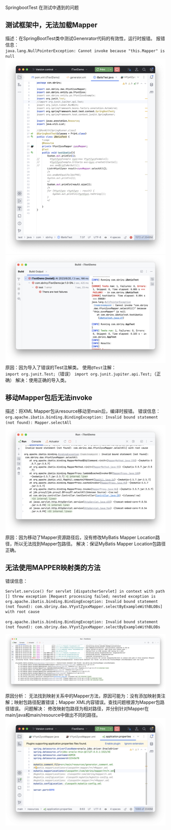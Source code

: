 SpringbootTest 在测试中遇到的问题

## 测试框架中，无法加载Mapper
描述：在SpringBootTest类中测试Genenrator代码的有效性，运行时报错。
报错信息：  
`java.lang.NullPointerException: Cannot invoke because "this.Mapper" is null`
![](images/2023-06-20-09-30-42.png)
![](images/2023-06-20-09-26-46.png)
原因：因为导入了错误的Test注解类。
使用`@Test`注解：  
`import org.junit.Test;`（错误）
`import org.junit.jupiter.api.Test;`（正确）
解决：使用正确的导入类。

## 移动Mapper包后无法invoke
描述：将XML Mapper包从resource移动至main后，编译时报错。
错误信息：
`org.apache.ibatis.binding.BindingException: Invalid bound statement (not found): Mapper.selectAll`
![](images/2023-06-20-09-38-27.png)
原因：因为移动了Mapper资源路径后，没有修改MyBatis Mapper Location路径，所以无法找到Mapper包路径。
解决：保证MyBatis Mapper Location包路径正确。

## 无法使用MAPPER映射类的方法
错误信息：
```
Servlet.service() for servlet [dispatcherServlet] in context with path [] threw exception [Request processing failed; nested exception is org.apache.ibatis.binding.BindingException: Invalid bound statement (not found): com.sbriny.dao.VYyxtZyxxMapper.selectByExampleWithBLOBs] with root cause

org.apache.ibatis.binding.BindingException: Invalid bound statement (not found): com.sbriny.dao.VYyxtZyxxMapper.selectByExampleWithBLOBs
```
![](images/2023-06-21-10-22-46.png)
原因分析：
无法找到映射关系中的Mapper方法，原因可能为：没有添加映射类注解；映射包路径配置错误；Mapper XML内容错误。查找问题根源为Mapper包路径错误。
问题解决：
修改映射包路径为相对路径，并分别针对Mapper在main/java和main/resource中做出不同的路径。
![](images/2023-06-21-12-55-08.png)
